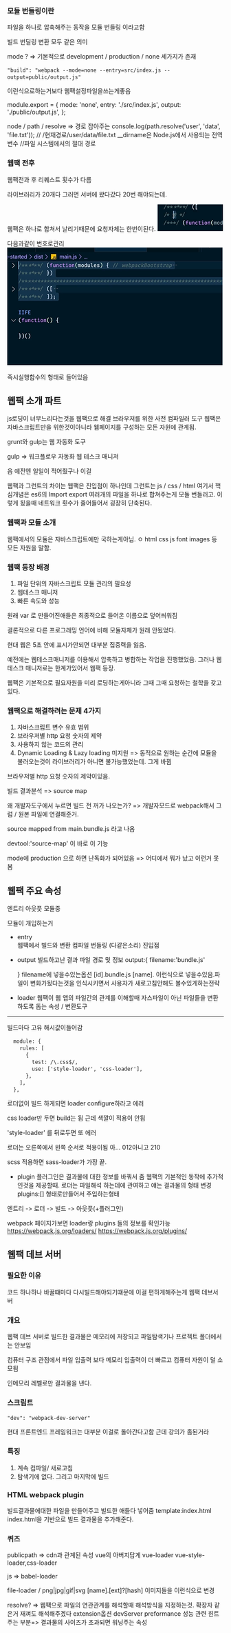 ### 모듈 번들링이란

파일을 하나로 압축해주는 동작을 모듈 번들링 이라고함

빌드 번딜링 변환 모두 같은 의미

mode ? => 기본적으로 development / production / none 세가지가 존재

    "build": "webpack --mode=none --entry=src/index.js --output=public/output.js"

이런식으로하는거보다 웹팩설정파일을쓰는게좋음

module.export = {
mode: 'none',
entry: './src/index.js',
output: './public/output.js',
};

node / path / resolve => 경로 잡아주는
console.log(path.resolve('user', 'data', 'file.txt')); // /현재경로/user/data/file.txt
\_\_dirname은 Node.js에서 사용되는 전역 변수 //파일 시스템에서의 절대 경로

### 웹팩 전후

웹팩전과 후 리퀘스트 횟수가 다름

라이브러리가 20개다 그러면 서버에 왔다갔다 20번 해야되는데.

웹팩은 하나로 합쳐서 날리기때문에 요청자체는 한번이된다.
![alt text](image.png)

다음과같이 번호로관리
![alt text](image-1.png)

즉시실행함수의 형태로 들어있음

## 웹팩 소개 파트

js로딩이 너무느리다는것을 웹팩으로 해결
브라우저를 위한 사전 컴파일러 도구
웹팩은 자바스크립트만을 위한것이아니라 웹페이지를 구성하는 모든 자원에 관계됨.

grunt와 gulp는 웹 자동화 도구

gulp => 워크플로우 자동화 웹 테스크 매니저

음 예전엔 일일이 적어줬구나 이걸

웹팩과 그런트의 차이는 웹팩은 진입점이 하나인데 그런트는 js / css / html
여기서 핵심개념은 es6의 Import export
여러개의 파일을 하나로 합쳐주는게 모듈 번들러고. 이렇게 됬을때 네트워크 횟수가 줄어들어서 굉장히 단축된다.

### 웹팩과 모듈 소개

웹팩에서의 모듈은 자바스크립트에만 국하는게아님. ㅇ html css js font images 등 모든 자원을 말함.

### 웹팩 등장 배경

1. 파일 단위의 자바스크립트 모듈 관리의 필요성
2. 웹테스크 매니저
3. 빠른 속도와 성능

원래 var 로 만들어진애들은 최종적으로 들어온 이름으로 덮어씌워짐

결론적으로 다른 프로그래밍 언어에 비해 모듈자체가 원래 안됬었다.

현대 웹은 5초 안에 표시가안되면 대부분 집중력을 잃음.

예전에는 웹테스크매니저를 이용해서 압축하고 병합하는 작업을 진행했었음.
그러나 웹테스크 매니저로는 한계가있어서 웹팩 등장.

웹팩은 기본적으로 필요자원을 미리 로딩하는게아니라 그때 그때 요청하는 철학을 갖고있다.

### 웹팩으로 해결하려는 문제 4가지

1. 자바스크립트 변수 유효 범위
2. 브라우저별 http 요청 숫자의 제약
3. 사용하지 않는 코드의 관리
4. Dynamic Loading & Lazy loading 미지원
   => 동적으로 원하는 순간에 모듈을 불러오는것이 라이브러리가 아니면 불가능했었는데. 그게 바뀜

브라우저별 http 요청 숫자의 제약이있음.

빌드 결과분석 => source map

왜 개발자도구에서 누르면 빌드 전 꺼가 나오는가? => 개발자모드로 webpack해서 그럼 / 원본 파일에 연결해준거.

source mapped from main.bundle.js 라고 나옴

devtool:'source-map' 이 바로 이 기능

mode에 production 으로 하면 난독화가 되어있음 => 어디에서 뭐가 났고 이런거 못봄

## 웹팩 주요 속성

엔트리 아웃풋 모듈중

모듈이 개입하는거

- entry  
  웹팩에서 빌드와 변환 컴파일 번들링 (다같은소리) 진입점

- output
  빌드하고난 결과 파일 경로 및 정보
  output:{
  filename:'bundle.js'

  }
  filename에 넣을수있는옵션
  [id].bundle.js
  [name].
  이런식으로 넣을수있음.파일이 변화가됬다는것을 인식시키면서 사용자가 새로고침안해도 볼수있게하는전략

- loader
  웹팩이 웹 앱의 파일간의 관계를 이해할때 자스파일이 아닌 파일들을 변환하도록 돕는 속성 / 변환도구

---

빌드마다 고유 해시값이들어감

```
  module: {
    rules: [
      {
        test: /\.css$/,
        use: ['style-loader', 'css-loader'],
      },
    ],
  },

```

로더없이 빌드 하게되면 loader configure하라고 에러

css loader만 두면 build는 됨 근데 색깔이 적용이 안됨

'style-loader' 를 뒤로두면 또 에러

로더는 오른쪽에서 왼쪽 순서로 적용이됨 아... 012아니고 210

scss 적용하면 sass-loader가 가장 끝.

- plugin
  플러그인은 결과물에 대한 정보를 바꿔서 줌
  웹팩의 기본적인 동작에 추가적인것을 제공할때.
  로더는 파일해석 하는데에 관여하고 얘는 결과물의 형태 변경
  plugins:[]
  형태로만들어서 주입하는형태

엔트리 -> 로더 -> 빌드 -> 아웃풋(+플러그인)

webpack 페이지가보면 loader랑 plugins 들의 정보를 확인가능
https://webpack.js.org/loaders/
https://webpack.js.org/plugins/

## 웹팩 데브 서버

### 필요한 이유

코드 하나하나 바꿀떄마다 다시빌드해야되기떄문에 이걸 편하게해주는게 웹팩 데브서버

### 개요

웹팩 데브 서버로 빌드한 결과물은 메모리에 저장되고 파일탐색기나 프로젝트 폴더에서는 안보임

컴퓨터 구조 관점에서 파일 입출력 보다 메모리 입출력이 더 빠르고 컴퓨터 자원이 덜 소모됨

인메모리 레벨로만 결과물을 낸다.

### 스크립트

    "dev": "webpack-dev-server"

현대 프론트엔드 프레임워크는 대부분 이걸로 돌아간다고함 근데 강의가 좀된거라

### 특징

1. 계속 컴파일/ 새로고침
2. 탐색기에 없다.
   그리고 마지막에 빌드

### HTML webpack plugin

빌드결과물에대한 파일을 만들어주고 빌드한 애들다 넣어줌
template:index.html
index.html을 기반으로 빌드 결과물을 추가해준다.

### 퀴즈

publicpath => cdn과 관계된 속성
vue의 아버지답게 vue-loader
vue-style-loader,css-loader

js => babel-loader

file-loader / png|jpg|gif|svg
[name].[ext]?[hash]
이미지들을 이런식으로 변경

resolve? => 웹팩으로 파일의 연관관계를 해석할때 해석방식을 지정하는것.
확장자 같은거 재껴도 해석해주겠다 extension옵션
devServer
preformance 성능 관련 힌트 주는 부분=> 결과물의 사이즈가 초과되면 워닝주는 속성
